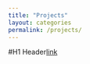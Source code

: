 ```yaml
---
title: "Projects"
layout: categories
permalink: /projects/
---
```

#H1 Header[link](https://www.youtube.com/watch?v=qWrcgHwSG8M&t=785s)
